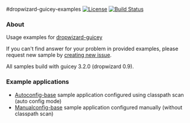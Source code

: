 #dropwizard-guicey-examples
[![License](http://img.shields.io/badge/license-MIT-blue.svg?style=flat)](http://www.opensource.org/licenses/MIT)
[![Build Status](http://img.shields.io/travis/xvik/dropwizard-guicey-examples.svg)](https://travis-ci.org/xvik/dropwizard-guicey-examples)

### About

Usage examples for [dropwizard-guicey](https://github.com/xvik/dropwizard-guicey)

If you can't find answer for your problem in provided examples, please request new sample by 
[creating new issue](https://github.com/xvik/dropwizard-guicey-examples/issues).

All samples build with guicey 3.2.0 (dropwizard 0.9).

### Example applications

* [Autoconfig-base](https://github.com/xvik/dropwizard-guicey-examples/tree/master/autoconfig-base) 
sample application configured using classpath scan (auto config mode)
* [Manualconfig-base](https://github.com/xvik/dropwizard-guicey-examples/tree/master/manualconfig-base) 
sample application configured manually (without classpath scan)